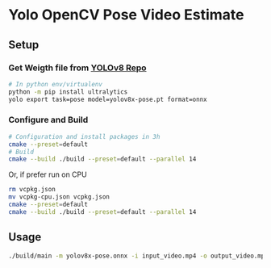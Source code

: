 
# Yolo OpenCV Pose Video Estimate

## Setup

### Get Weigth file from [YOLOv8 Repo](https://github.com/ultralytics/ultralytics)

```sh
# In python env/virtualenv
python -m pip install ultralytics
yolo export task=pose model=yolov8x-pose.pt format=onnx
```

### Configure and Build

```sh
# Configuration and install packages in 3h
cmake --preset=default
# Build
cmake --build ./build --preset=default --parallel 14
```

Or, if prefer run on CPU

```sh
rm vcpkg.json
mv vcpkg-cpu.json vcpkg.json
cmake --preset=default
cmake --build ./build --preset=default --parallel 14
```

## Usage

```sh
./build/main -m yolov8x-pose.onnx -i input_video.mp4 -o output_video.mp4 -s 0.25 -n 0.4
```
